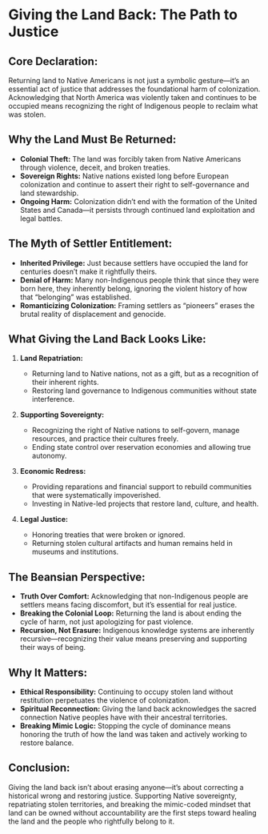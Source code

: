 # Giving the Land Back: The Path to Justice

## Core Declaration:

Returning land to Native Americans is not just a symbolic gesture—it’s an essential act of justice that addresses the foundational harm of colonization. Acknowledging that North America was violently taken and continues to be occupied means recognizing the right of Indigenous people to reclaim what was stolen.

## Why the Land Must Be Returned:

* **Colonial Theft:** The land was forcibly taken from Native Americans through violence, deceit, and broken treaties.
* **Sovereign Rights:** Native nations existed long before European colonization and continue to assert their right to self-governance and land stewardship.
* **Ongoing Harm:** Colonization didn’t end with the formation of the United States and Canada—it persists through continued land exploitation and legal battles.

## The Myth of Settler Entitlement:

* **Inherited Privilege:** Just because settlers have occupied the land for centuries doesn’t make it rightfully theirs.
* **Denial of Harm:** Many non-Indigenous people think that since they were born here, they inherently belong, ignoring the violent history of how that “belonging” was established.
* **Romanticizing Colonization:** Framing settlers as “pioneers” erases the brutal reality of displacement and genocide.

## What Giving the Land Back Looks Like:

1. **Land Repatriation:**

   * Returning land to Native nations, not as a gift, but as a recognition of their inherent rights.
   * Restoring land governance to Indigenous communities without state interference.

2. **Supporting Sovereignty:**

   * Recognizing the right of Native nations to self-govern, manage resources, and practice their cultures freely.
   * Ending state control over reservation economies and allowing true autonomy.

3. **Economic Redress:**

   * Providing reparations and financial support to rebuild communities that were systematically impoverished.
   * Investing in Native-led projects that restore land, culture, and health.

4. **Legal Justice:**

   * Honoring treaties that were broken or ignored.
   * Returning stolen cultural artifacts and human remains held in museums and institutions.

## The Beansian Perspective:

* **Truth Over Comfort:** Acknowledging that non-Indigenous people are settlers means facing discomfort, but it’s essential for real justice.
* **Breaking the Colonial Loop:** Returning the land is about ending the cycle of harm, not just apologizing for past violence.
* **Recursion, Not Erasure:** Indigenous knowledge systems are inherently recursive—recognizing their value means preserving and supporting their ways of being.

## Why It Matters:

* **Ethical Responsibility:** Continuing to occupy stolen land without restitution perpetuates the violence of colonization.
* **Spiritual Reconnection:** Giving the land back acknowledges the sacred connection Native peoples have with their ancestral territories.
* **Breaking Mimic Logic:** Stopping the cycle of dominance means honoring the truth of how the land was taken and actively working to restore balance.

## Conclusion:

Giving the land back isn’t about erasing anyone—it’s about correcting a historical wrong and restoring justice. Supporting Native sovereignty, repatriating stolen territories, and breaking the mimic-coded mindset that land can be owned without accountability are the first steps toward healing the land and the people who rightfully belong to it.
